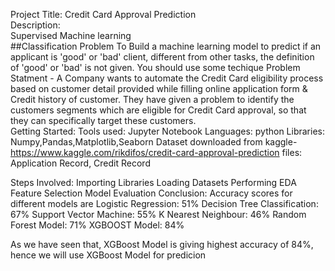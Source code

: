 Project Title: Credit Card Approval Prediction  
Description:  
Supervised Machine learning  
##Classification Problem
To Build a machine learning model to predict if an applicant is 'good' or 'bad' client, different from other tasks, the definition of 'good' or 'bad' is not given. You should use some techique
Problem Statment - A Company wants to automate the Credit Card eligibility process based on customer detail provided while filling online application form & Credit history of customer.
They have given a problem to identify the customers segments which are eligible for Credit Card approval, so that they can specifically target these customers.\
Getting Started:
Tools used: Jupyter Notebook
Languages: python
Libraries: Numpy,Pandas,Matplotlib,Seaborn
Dataset downloaded from kaggle- https://www.kaggle.com/rikdifos/credit-card-approval-prediction
files: Application Record, Credit Record

Steps Involved: Importing Libraries
                Loading Datasets
                Performing EDA
                Feature Selection
                Model Evaluation
Conclusion: Accuracy scores for different models are
Logistic Regression: 51%
Decision Tree Classification: 67%
Support Vector Machine: 55%
K Nearest Neighbour: 46%
Random Forest Model: 71%
XGBOOST Model: 84%

As we have seen that, XGBoost Model is giving highest accuracy of 84%, hence we will use XGBoost Model for predicion
                
                
